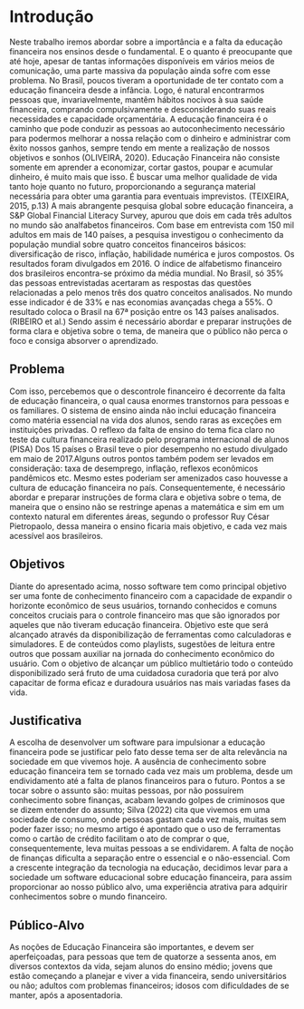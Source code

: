 # Introdução

  Neste trabalho iremos abordar sobre a importância e a falta da educação financeira nos ensinos desde o fundamental. E o quanto é preocupante que até hoje, apesar de tantas informações disponíveis em vários meios de comunicação, uma parte massiva da população ainda sofre com esse problema.
No Brasil, poucos tiveram a oportunidade de ter contato com a educação financeira desde a infância. Logo, é natural encontrarmos pessoas que, invariavelmente, mantêm hábitos nocivos à sua saúde financeira, comprando compulsivamente e desconsiderando suas reais necessidades e capacidade orçamentária.
A educação financeira é o caminho que pode conduzir as pessoas ao autoconhecimento necessário para podermos melhorar a nossa relação com o dinheiro e administrar com êxito nossos ganhos, sempre tendo em mente a realização de nossos objetivos e sonhos (OLIVEIRA, 2020).
Educação Financeira não consiste somente em aprender a economizar, cortar gastos, poupar e acumular dinheiro, é muito mais que isso. É buscar uma melhor qualidade de vida tanto hoje quanto no futuro, proporcionando a segurança material necessária para obter uma garantia para eventuais imprevistos. (TEIXEIRA, 2015, p.13)
A mais abrangente pesquisa global sobre educação financeira, a S&P Global Financial Literacy Survey, apurou que dois em cada três adultos no mundo são analfabetos financeiros. Com base em entrevista com 150 mil adultos em mais de 140 países, a pesquisa investigou o conhecimento da população mundial sobre quatro conceitos financeiros básicos: diversificação de risco, inflação, habilidade numérica e juros compostos. Os resultados foram divulgados em 2016.
O índice de alfabetismo financeiro dos brasileiros encontra-se próximo da média mundial. No Brasil, só 35% das pessoas entrevistadas acertaram as respostas das questões relacionadas a pelo menos três dos quatro conceitos analisados. No mundo esse indicador é de 33% e nas economias avançadas chega a 55%. O resultado coloca o Brasil na 67ª posição entre os 143 países analisados. (RIBEIRO et al.)
Sendo assim é necessário abordar e preparar instruções de forma clara e objetiva sobre o tema, de maneira que o público não perca o foco e consiga absorver o aprendizado.


## Problema
Com isso, percebemos que o descontrole financeiro  é decorrente da falta de educação financeira, o qual  causa enormes transtornos para pessoas  e os familiares. O sistema de ensino ainda não inclui educação financeira como matéria essencial na vida dos alunos, sendo raras as exceções em instituições privadas. 
O reflexo da falta de ensino do tema fica claro no teste da cultura financeira realizado pelo programa internacional de alunos (PISA) Dos 15 países o Brasil teve o pior desempenho no estudo divulgado em maio de 2017.Alguns outros pontos também podem ser levados em consideração: taxa de desemprego, inflação, reflexos econômicos pandêmicos etc. Mesmo estes poderiam ser amenizados caso houvesse a cultura de educação financeira no país. 
Consequentemente, é necessário abordar e preparar instruções de forma clara e objetiva sobre o tema, de maneira que o ensino não se restringe apenas a matemática e sim em um contexto natural em diferentes áreas, segundo o professor Ruy César Pietropaolo, dessa maneira o ensino ficaria mais objetivo, e cada vez mais acessível aos brasileiros.



## Objetivos

Diante do apresentado acima, nosso software tem como principal objetivo ser uma fonte de conhecimento financeiro com a capacidade de expandir o horizonte econômico de seus usuários, tornando conhecidos e comuns conceitos cruciais para o controle financeiro mas que são ignorados por aqueles que não tiveram educação financeira.
Objetivo este que será alcançado através da disponibilização de ferramentas como calculadoras e simuladores. E de conteúdos como playlists, sugestões de leitura entre outros que possam auxiliar na jornada do conhecimento econômico do usuário. 
Com o objetivo de alcançar um público multietário todo o conteúdo disponibilizado será fruto de uma cuidadosa curadoria que terá por alvo capacitar de forma eficaz e duradoura usuários nas mais variadas fases da vida.
 


## Justificativa

A escolha de desenvolver um software para impulsionar a educação financeira pode se justificar pelo fato desse tema ser de alta relevância na sociedade em que vivemos hoje. A ausência de conhecimento sobre educação financeira tem se tornado cada vez mais um problema, desde um endividamento até a falta de planos financeiros para o futuro. 
Pontos a se tocar sobre o assunto são: muitas pessoas, por não possuírem conhecimento sobre finanças, acabam levando golpes de criminosos que se dizem entender do assunto; Silva (2022) cita que vivemos em uma sociedade de consumo, onde pessoas gastam cada vez mais, muitas sem poder fazer isso; no mesmo artigo é apontado que o uso de ferramentas como o  cartão de crédito facilitam o ato de comprar o que, consequentemente, leva muitas pessoas a se endividarem. A falta de noção de finanças dificulta a separação entre o essencial e o não-essencial. 
Com a crescente integração da tecnologia na educação, decidimos levar para a sociedade um software educacional sobre educação financeira, para assim proporcionar ao nosso público alvo, uma experiência atrativa para adquirir conhecimentos sobre o mundo financeiro.



## Público-Alvo

As noções de Educação Financeira são importantes, e devem ser aperfeiçoadas, para pessoas que tem de quatorze a sessenta anos, em diversos contextos da vida, sejam alunos do ensino médio; jovens que estão começando a planejar e viver a vida financeira, sendo universitários ou não; adultos com problemas financeiros; idosos com dificuldades de se manter, após a aposentadoria.
